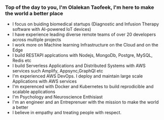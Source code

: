 ### Top of the day to you, I'm Olalekan Taofeek, I'm here to make the world a better place

- I focus on buiding biomedical startups (Diagnostic and Infusion Therapy software with AI-powered IoT devices)
- I have experience leading diverse remote teams of over 20 developers across multiple projects
- I work more on Machine learning Infrastructure on the Cloud and on the Edge
- I build RESTAPI applcations with Nodejs, MongoDb, Postgre, MySQL, Redis etc
- I build Serverless Applications and Distributed Systems with AWS services such Amplify, Appsync,GraphQl etc
- I'm experienced AWS DevOps. I deploy and maintain large scale Applications with AWS services
- I'm experenced with Docker and Kubernetes to build reprodicible and scalable applications
- I'm Psychology and Neuroscience Enthisiast
- I'm an engineer and an Entreprenuer with the mission to make the world a better
- I believe in empathy and treating people with respect.
